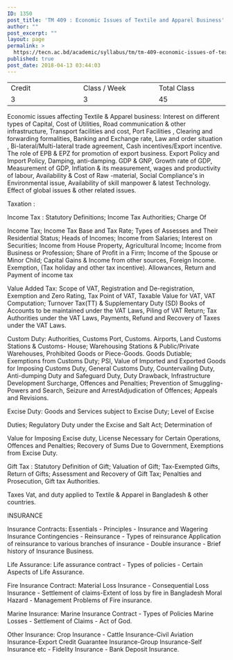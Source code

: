 ```yaml
---
ID: 1350
post_title: 'TM 409 : Economic Issues of Textile and Apparel Business'
author: ""
post_excerpt: ""
layout: page
permalink: >
  https://tecn.ac.bd/academic/syllabus/tm/tm-409-economic-issues-of-textile-and-apparel-business
published: true
post_date: 2018-04-13 03:44:03
---
```

<table width="625">
<tbody>
<tr>
<td width="206">Credit</td>
<td width="218">Class / Week</td>
<td width="201">Total Class</td>
</tr>
<tr>
<td width="206">3</td>
<td width="218">3</td>
<td width="201">45</td>
</tr>
</tbody>
</table>
Economic issues affecting Textile &amp; Apparel business: Interest on different types of Capital, Cost of Utilities, Road communication &amp; other infrastructure, Transport facilities and cost, Port Facilities , Clearing and forwarding formalities, Banking and Exchange rate, Law and order situation , Bi-lateraI/MuIti-IateraI trade agreement, Cash incentives/Export incentive. The role of EPB &amp; EPZ for promotion of export business. Export Policy and Import Policy, Damping, anti-damping. GDP &amp; GNP, Growth rate of GDP, Measurement of GDP, Inflation &amp; its measurement, wages and productivity of labour, Availability &amp; Cost of Raw -material, Social Compliance's in Environmental issue, Availability of skill manpower &amp; latest Technology. Effect of global issues &amp; other related issues.

Taxation :

Income Tax : Statutory Definitions; Income Tax Authorities; Charge Of

Income Tax; Income Tax Base and Tax Rate; Types of Assesses and Their Residential Status; Heads of Incomes; Income from Salaries; Interest on Securities; Income from House Property, Agricultural Income; Income from Business or Profession; Share of Profit in a Firm; Income of the Spouse or Minor Child; Capital Gains &amp; Income from other sources, Foreign Income. Exemption, (Tax holiday and other tax incentive). Allowances, Return and Payment of income tax

Value Added Tax: Scope of VAT, Registration and De-registration, Exemption and Zero Rating, Tax Point of VAT, Taxable Value for VAT, VAT Computation; Turnover Tax(TT) &amp; Supplementary Duty (SD) Books of Accounts to be maintained under the VAT Laws, Piling of VAT Return; Tax Authorities under the VAT Laws, Payments, Refund and Recovery of Taxes under the VAT Laws.

Custom Duty: Authorities, Customs Port, Customs. Airports, Land Customs Stations &amp; Customs- House; Warehousing Stations &amp; Public/Private Warehouses, Prohibited Goods or Piece-Goods. Goods Dutiable; Exemptions from Customs Duty; PSI, Value of Imported and Exported Goods for Imposing Customs Duty, General Customs Duty, Countervailing Duty, Anti-dumping Duty and Safeguard Duty, Duty Drawback, Infrastructure Development Surcharge, Offences and Penalties; Prevention of Smuggling-Powers and Search, Seizure and ArrestAdjudication of Offences; Appeals and Revisions.

Excise Duty: Goods and Services subject to Excise Duty; Level of Excise

Duties; Regulatory Duty under the Excise and Salt Act; Determination of

Value for Imposing Excise duty, License Necessary for Certain Operations, Offences and Penalties; Recovery of Sums Due to Government, Exemptions from Excise Duty.

Gift Tax : Statutory Definition of Gift; Valuation of Gift; Tax-Exempted Gifts, Return of Gifts; Assessment and Recovery of Gift Tax; Penalties and Prosecution, Gift tax Authorities.

Taxes Vat, and duty applied to Textile &amp; Apparel in Bangladesh &amp; other countries.

INSURANCE

Insurance Contracts: Essentials - Principles - Insurance and Wagering Insurance Contingencies - Reinsurance - Types of reinsurance Application of reinsurance to various branches of insurance - Double insurance - Brief history of Insurance Business.

Life Assurance: Life assurance contract - Types of policies - Certain Aspects of Life Assurance.

Fire Insurance Contract: Material Loss Insurance - Consequential Loss Insurance - Settlement of claims-Extent of loss by fire in Bangladesh Moral Hazard - Management Problems of Fire insurance.

Marine Insurance: Marine Insurance Contract - Types of Policies Marine Losses - Settlement of Claims - Act of God.

Other Insurance: Crop Insurance - Cattle Insurance-Civil Aviation Insurance-Export Credit Guarantee Insurance-Group Insurance-Self Insurance etc - Fidelity Insurance - Bank Deposit Insurance.